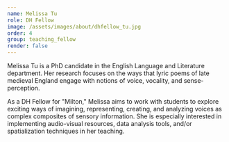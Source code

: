 ```yaml
---
name: Melissa Tu
role: DH Fellow
image: /assets/images/about/dhfellow_tu.jpg
order: 4
group: teaching_fellow
render: false
---
```

Melissa Tu is a PhD candidate in the English Language and Literature department. Her research focuses on the ways that lyric poems of late medieval England engage with notions of voice, vocality, and sense-perception. 

As a DH Fellow for "Milton," Melissa aims to work with students to explore exciting ways of imagining, representing, creating, and analyzing voices as complex composites of sensory information. She is especially interested in implementing audio-visual resources, data analysis tools, and/or spatialization techniques in her teaching.